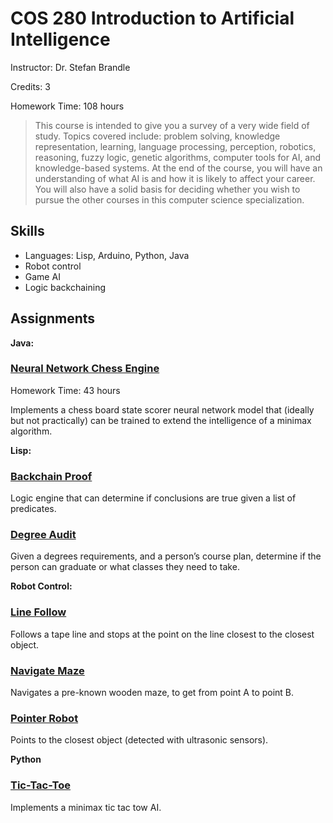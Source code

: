 # COS 280 Introduction to Artificial Intelligence

Instructor: Dr. Stefan Brandle

Credits: 3

Homework Time: 108 hours

> This course is intended to give you a survey of a very wide field of study. Topics covered include: problem solving, knowledge representation, learning, language processing, perception, robotics, reasoning, fuzzy logic, genetic algorithms, computer tools for AI, and knowledge-based systems. At the end of the course, you will have an understanding of what AI is and how it is likely to affect your career. You will also have a solid basis for deciding whether you wish to pursue the other courses in this computer science specialization.

## Skills

- Languages: Lisp, Arduino, Python, Java
- Robot control
- Game AI
- Logic backchaining

## Assignments

**Java:**

### [Neural Network Chess Engine](https://github.com/robert-swanson/NeuralNetworkChess)

Homework Time: 43 hours

Implements a chess board state scorer neural network model that (ideally but not practically) can be trained to extend the intelligence of a minimax algorithm.

**Lisp:**

### [Backchain Proof](./Backchain/)

Logic engine that can determine if conclusions are true given a list of predicates.

### [Degree Audit](./DegreeAudit/)

Given a degrees requirements, and a person’s course plan, determine if the person can graduate or what classes they need to take.

**Robot Control:**

### [Line Follow](./LineFollow/)

Follows a tape line and stops at the point on the line closest to the closest object.

### [Navigate Maze](./NavigateMaze/)

Navigates a pre-known wooden maze, to get from point A to point B.

### [Pointer Robot](./PointerRobot/)

Points to the closest object (detected with ultrasonic sensors).

**Python**

### [Tic-Tac-Toe](./TicTacToe/)

Implements a minimax tic tac tow AI.